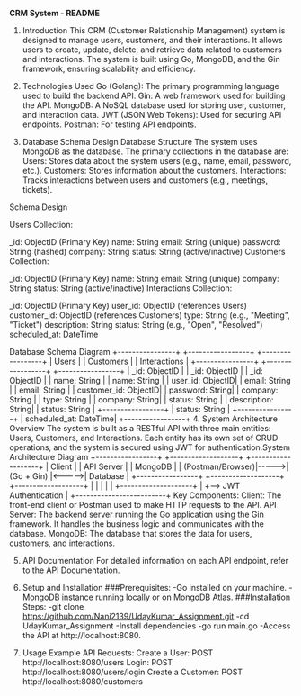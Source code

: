 **CRM System - README**
1. Introduction
This CRM (Customer Relationship Management) system is designed to manage users, customers, and their interactions. It allows users to create, update, delete, and retrieve data related to customers and interactions. The system is built using Go, MongoDB, and the Gin framework, ensuring scalability and efficiency.

2. Technologies Used
Go (Golang): The primary programming language used to build the backend API.
Gin: A web framework used for building the API.
MongoDB: A NoSQL database used for storing user, customer, and interaction data.
JWT (JSON Web Tokens): Used for securing API endpoints.
Postman: For testing API endpoints.

3. Database Schema Design
Database Structure
The system uses MongoDB as the database. The primary collections in the database are:
Users: Stores data about the system users (e.g., name, email, password, etc.).
Customers: Stores information about the customers.
Interactions: Tracks interactions between users and customers (e.g., meetings, tickets).

Schema Design

Users Collection:

_id: ObjectID (Primary Key)
name: String
email: String (unique)
password: String (hashed)
company: String
status: String (active/inactive)
Customers Collection:

_id: ObjectID (Primary Key)
name: String
email: String (unique)
company: String
status: String (active/inactive)
Interactions Collection:

_id: ObjectID (Primary Key)
user_id: ObjectID (references Users)
customer_id: ObjectID (references Customers)
type: String (e.g., "Meeting", "Ticket")
description: String
status: String (e.g., "Open", "Resolved")
scheduled_at: DateTime

Database Schema Diagram
+----------------+       +-----------------+       +-----------------+
|    Users       |       |   Customers     |       |  Interactions   |
+----------------+       +-----------------+       +-----------------+
| _id: ObjectID  |       | _id: ObjectID   |       | _id: ObjectID   |
| name: String   |       | name: String    |       | user_id: ObjectID|
| email: String  |       | email: String   |       | customer_id: ObjectID|
| password: String|      | company: String |       | type: String     |
| company: String|       | status: String  |       | description: String|
| status: String |       +-----------------+       | status: String   |
+----------------+                                | scheduled_at: DateTime|
                                                  +-----------------+
4. System Architecture
Overview
The system is built as a RESTful API with three main entities: Users, Customers, and Interactions. Each entity has its own set of CRUD operations, and the system is secured using JWT for authentication.System Architecture Diagram
+-----------------+       +-------------------+       +-------------------+
|   Client        |       |     API Server    |       |   MongoDB         |
|  (Postman/Browser)|----->|   (Go + Gin)     |<----->|    Database       |
+-----------------+       +-------------------+       +-------------------+
                                |  |  |
                                |  |  +--------------------+
                                |  +--> JWT Authentication |
                                +-------------------------+
Key Components:
Client: The front-end client or Postman used to make HTTP requests to the API.
API Server: The backend server running the Go application using the Gin framework. It handles the business logic and communicates with the database.
MongoDB: The database that stores the data for users, customers, and interactions.

5. API Documentation
For detailed information on each API endpoint, refer to the API Documentation.

6. Setup and Installation
###Prerequisites:
-Go installed on your machine.
-MongoDB instance running locally or on MongoDB Atlas.
###Installation Steps:
-git clone https://github.com/Nani2139/UdayKumar_Assignment.git
-cd UdayKumar_Assignment
-Install dependencies
-go run main.go
-Access the API at http://localhost:8080.

8. Usage
Example API Requests:
Create a User:
POST http://localhost:8080/users
Login:
POST http://localhost:8080/users/login
Create a Customer:
POST http://localhost:8080/customers
